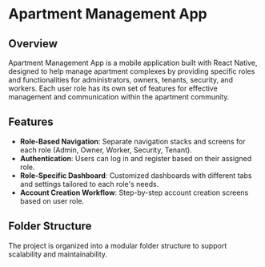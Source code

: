 # Apartment Management App

## Overview

Apartment Management App is a mobile application built with React Native, designed to help manage apartment complexes by providing specific roles and functionalities for administrators, owners, tenants, security, and workers. Each user role has its own set of features for effective management and communication within the apartment community.

## Features

- **Role-Based Navigation**: Separate navigation stacks and screens for each role (Admin, Owner, Worker, Security, Tenant).
- **Authentication**: Users can log in and register based on their assigned role.
- **Role-Specific Dashboard**: Customized dashboards with different tabs and settings tailored to each role's needs.
- **Account Creation Workflow**: Step-by-step account creation screens based on user role.

## Folder Structure

The project is organized into a modular folder structure to support scalability and maintainability.

